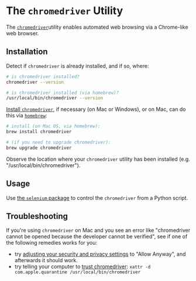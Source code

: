 # The `chromedriver` Utility

The [`chromedriver`](http://chromedriver.chromium.org)utility enables automated web browsing via a Chrome-like web browser.

## Installation

Detect if `chromedriver` is already installed, and if so, where:

```sh
# is chromedriver installed?
chromedriver --version

# is chromedriver installed (via homebrew)?
/usr/local/bin/chromedriver --version
```

[Install `chromedriver`](http://chromedriver.chromium.org/getting-started), if necessary (on Mac or Windows), or on Mac, can do this via [`homebrew`](brew.md):

```sh
# install (on Mac OS, via homebrew):
brew install chromedriver

# (if you need to upgrade chromedriver):
brew upgrade chromedriver
```

Observe the location where your `chromedriver` utility has been installed (e.g. "/usr/local/bin/chromedriver").

## Usage

Use [the `selenium` package](./../python/packages/selenium.md) to control the `chromedriver` from a Python script.

## Troubleshooting

If you're using `chromedriver` on Mac and you see an error like "chromedriver cannot be opened because the developer cannot be verified", see if one of the following remedies works for you:

  + try [adjusting your security and privacy settings](https://stackoverflow.com/questions/60362018/macos-catalinav-10-15-3-error-chromedriver-cannot-be-opened-because-the-de) to "Allow Anyway", and afterwards it should work.
  + try telling your computer to [trust chromedriver](https://timonweb.com/misc/fixing-error-chromedriver-cannot-be-opened-because-the-developer-cannot-be-verified-unable-to-launch-the-chrome-browser-on-mac-os/): `xattr -d com.apple.quarantine /usr/local/bin/chromedriver`

